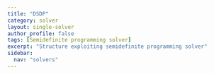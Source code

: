 ```yaml
---
title: "DSDP"
category: solver
layout: single-solver
author_profile: false
tags: [Semidefinite programming solver]
excerpt: "Structure exploiting semidefinite programming solver"
sidebar:
  nav: "solvers"
---
```

